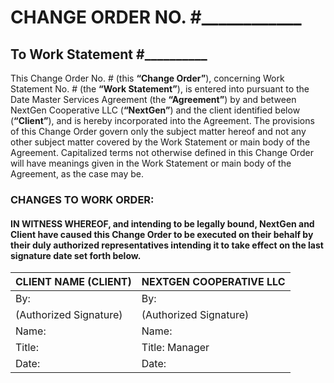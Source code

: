 # CHANGE ORDER NO. #____________
## To Work Statement #__________

This Change Order No. # (this **“Change Order”**), concerning Work Statement No. # (the **“Work Statement”**), is entered into pursuant to the Date Master Services Agreement (the **“Agreement”**) by and between NextGen Cooperative LLC (**“NextGen”**) and the client identified below (**“Client”**), and is hereby incorporated into the Agreement. 
The provisions of this Change Order govern only the subject matter hereof and not any other subject matter covered by the Work Statement or main body of the Agreement. Capitalized terms not otherwise defined in this Change Order will have meanings given in the Work Statement or main body of the Agreement, as the case may be. 

### CHANGES TO WORK ORDER:

#### IN WITNESS WHEREOF, and intending to be legally bound, NextGen and Client have caused this Change Order to be executed on their behalf by their duly authorized representatives intending it to take effect on the last signature date set forth below. 

CLIENT NAME (CLIENT) | NEXTGEN COOPERATIVE LLC
-------------------- | -----------------------
By:                  | By:
(Authorized Signature) | (Authorized Signature)
Name:                | Name:
Title:               | Title: Manager
Date:                | Date:
